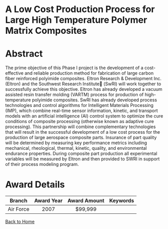 
A Low Cost Production Process for Large High Temperature Polymer Matrix Composites
==================================================================================

# Abstract


The prime objective of this Phase I project is the development of a cost-effective and reliable production method for fabrication of large carbon fiber reinforced polyimide composites.  Eltron Research &amp; Development Inc. (Eltron) and the Southwest Research Institute (SwRI) will work together to successfully achieve this objective.  Eltron has already developed a vacuum assisted resin transfer molding (VARTM) process for production of high-temperature polyimide composites.  SwRI has already developed process technologies and control algorithms for Intelligent Materials Processing (IMP), which combine real-time sensor information, kinetic, and transport models with an artificial intelligence (AI) control system to optimize the cure conditions of composite processing (otherwise known as adaptive cure processing).  This partnership will combine complementary technologies that will result in the successful development of a low cost process for the production of large aerospace composite parts.  Insurance of part quality will be determined by measuring key performance metrics including mechanical, rheological, thermal, kinetic, quality, and environmental endurance properties.  During composite part production all experimental variables will be measured by Eltron and then provided to SWRI in support of their process modeling program.  

# Award Details

|Branch|Award Year|Award Amount|Keywords|
| :---: | :---: | :---: | :---: |
|Air Force|2007|$99,999||
  
  


[Back to Home](https://github.com/chrischow/dod_sbir_awards)